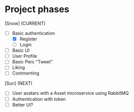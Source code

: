 # Project phases

[Snow] (CURRENT)

- [ ] Basic authentication
  - [x] Register
  - [ ] Login
- [ ] Basic UI
- [ ] User Profile
- [ ] Basic Perc "Tweet"
- [ ] Liking
- [ ] Commenting

[Sun] (NEXT)

- [ ] User avatars with a Asset microservice using RabbitMQ
- [ ] Authentication with token
- [ ] Better UI?
